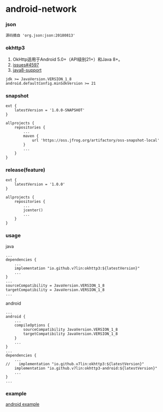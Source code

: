 # android-network

### json

````
源码摘自 'org.json:json:20180813'
````

### okhttp3

1. OkHttp适用于Android 5.0+（API级别21+）和Java 8+。
2. [issues#4597](https://github.com/square/okhttp/issues/4597)
3. [java8-support](https://developer.android.com/studio/write/java8-support)

````
jdk >= JavaVersion.VERSION_1_8
android.defaultConfig.minSdkVersion >= 21
````

### snapshot

````
ext {
    latestVersion = '1.0.0-SNAPSHOT'
}

allprojects {
    repositories {
        ...
        maven {
            url 'https://oss.jfrog.org/artifactory/oss-snapshot-local'
        }
        ...
    }
}
````

### release(feature)

````
ext {
    latestVersion = '1.0.0'
}

allprojects {
    repositories {
        ...
        jcenter()
        ...
    }
}
````

### usage

java
````
...
dependencies {
    ...
    implementation "io.github.v7lin:okhttp3:${latestVersion}"
    ...
}
...
sourceCompatibility = JavaVersion.VERSION_1_8
targetCompatibility = JavaVersion.VERSION_1_8
...
````

android
````
...
android {
    ...
    compileOptions {
        sourceCompatibility JavaVersion.VERSION_1_8
        targetCompatibility JavaVersion.VERSION_1_8
    }
    ...
}
...
dependencies {
    ...
//    implementation "io.github.v7lin:okhttp3:${latestVersion}"
    implementation "io.github.v7lin:okhttp3-android:${latestVersion}"
    ...
}
...
````

### example

[android example](./app/src/main/java/io/github/v7lin/network/MainActivity.java)